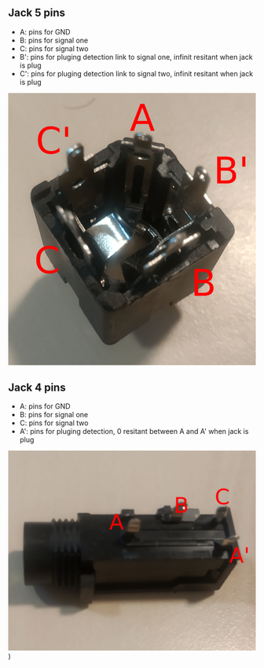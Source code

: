 ## Jack 5 pins

- A: pins for GND
- B: pins for signal one
- C: pins for signal two
- B': pins for pluging detection link to signal one, infinit resitant when jack is plug
- C': pins for pluging detection link to signal two, infinit resitant when jack is plug

![five pins jack image](https://raw.githubusercontent.com/jeuxcing/documentation/main/jack/image/jack_5_pins.png)


## Jack 4 pins

- A: pins for GND
- B: pins for signal one
- C: pins for signal two
- A': pins for pluging detection, 0 resitant between A and A' when jack is plug

![for pins jack image](https://raw.githubusercontent.com/jeuxcing/documentation/main/jack/image/jack_4_pins.png))
